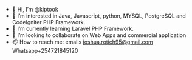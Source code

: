 - 👋 Hi, I’m @kiptook
- 👀 I’m interested in Java, Javascript, python, MYSQL, PostgreSQL and CodeIgniter PHP Framework.
- 🌱 I’m currently learning  Laravel PHP Framework.
- 💞️ I’m looking to collaborate on Web Apps and commercial application
- 📫 How to reach me: emails joshua.rotich95@gmail.com Whatsapp+254721845120

<!---
Jkiptook is a ✨ special ✨ repository because its `README.md` (this file) appears on your GitHub profile.
You can click the Preview link to take a look at your changes.
--->
